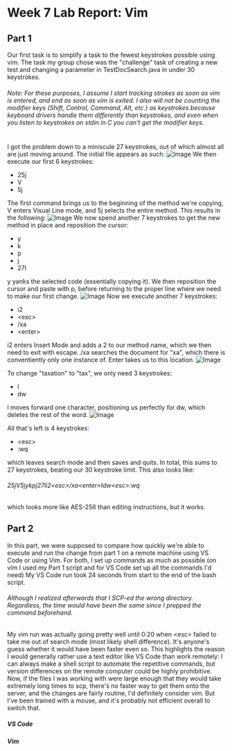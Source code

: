 # Week 7 Lab Report: Vim
## **Part 1**
Our first task is to simplify a task to the fewest keystrokes possible using vim. The task my group chose was the "challenge" task of creating a new test and changing a parameter in TestDocSearch.java in under 30 keystrokes. 

###### Note: For these purposes, I assume I start tracking strokes as soon as vim is entered, and end as soon as vim is exited. I also will not be counting the modifier keys (Shift, Control, Command, Alt, etc.) as keystrokes because keyboard drivers handle them differently than keystrokes, and even when you listen to keystrokes on stdin in C you can't get the modifier keys.

#
I got the problem down to a miniscule 27 keystrokes, out of which almost all are just moving around. The initial file appears as such:
![Image](Screen_Shot_Lab4_1.png)
We then execute our first 6 keystrokes:
- 25j
- V
- 5j

The first command brings us to the beginning of the method we're copying, V enters Visual Line mode, and 5j selects the entire method. This results in the following:
![Image](Screen_Shot_Lab4_2.png)
We now spend another 7 keystrokes to get the new method in place and reposition the cursor:
- y
- k
- p
- j
- 27l

y yanks the selected code (essentially copying it). We then reposition the cursor and paste with p, before returning to the proper line where we need to make our first change.
![Image](Screen_Shot_Lab4_3.png)
Now we execute another 7 keystrokes:
- i2
- \<esc>
- /xa
- \<enter>

 i2 enters Insert Mode and adds a 2 to our method name, which we then need to exit with escape. /xa searches the document for "xa", which there is conventiently only one instance of. Enter takes us to this location.
![Image](Screen_Shot_Lab4_4.png)

To change "taxation" to "tax", we only need 3 keystrokes:

- l
- dw

l moves forward one character, positioning us perfectly for dw, which deletes the rest of the word.
![Image](Screen_Shot_Lab4_5.png)

All that's left is 4 keystrokes:
- \<esc>
- :wq

which leaves search mode and then saves and quits. In total, this sums to 27 keystrokes, beating our 30 keystroke limit. This also looks like:
###### 25jV5jykpj27li2\<esc>/xa\<enter>ldw\<esc>:wq
which looks more like AES-256 than editing instructions, but it works.

## **Part 2**

In this part, we were supposed to compare how quickly we're able to execute and run the change from part 1 on a remote machine using VS Code or using Vim. For both, I set up commands as much as possible (on vim I used my Part 1 script and for VS Code set up all the commands I'd need) My VS Code run took 24 seconds from start to the end of the bash script. 
###### Although I realized afterwards that I SCP-ed the wrong directory. Regardless, the time would have been the same since I prepped the command beforehand.
My vim run was actually going pretty well until 0:20 when \<esc> failed to take me out of search mode (most likely shell difference). It's anyone's guess whether it would have been faster even so. This highlights the reason I would generally rather use a text editor like VS Code than work remotely: I can always make a shell script to automate the repetitive commands, but version differences on the remote computer could be highly prohibitive. Now, if the files I was working with were large enough that they would take extremely long times to scp, there's no faster way to get them onto the server, and the changes are fairly routine, I'd definitely consider vim. But I've been trained with a mouse, and it's probably not efficient overall to switch that.

##### *VS Code*


##### *Vim*